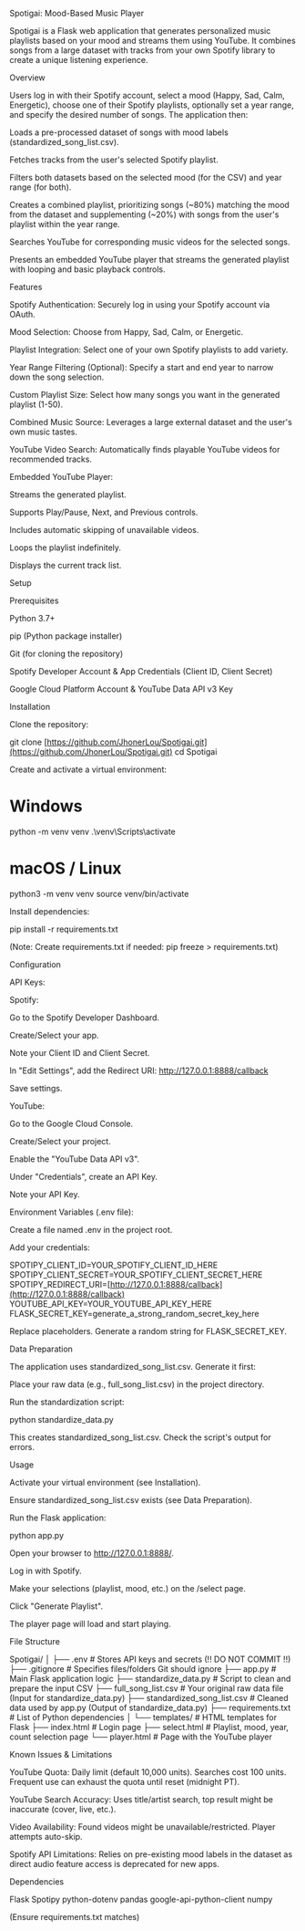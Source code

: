 Spotigai: Mood-Based Music Player

Spotigai is a Flask web application that generates personalized music playlists based on your mood and streams them using YouTube. It combines songs from a large dataset with tracks from your own Spotify library to create a unique listening experience.

Overview

Users log in with their Spotify account, select a mood (Happy, Sad, Calm, Energetic), choose one of their Spotify playlists, optionally set a year range, and specify the desired number of songs. The application then:

Loads a pre-processed dataset of songs with mood labels (standardized_song_list.csv).

Fetches tracks from the user's selected Spotify playlist.

Filters both datasets based on the selected mood (for the CSV) and year range (for both).

Creates a combined playlist, prioritizing songs (~80%) matching the mood from the dataset and supplementing (~20%) with songs from the user's playlist within the year range.

Searches YouTube for corresponding music videos for the selected songs.

Presents an embedded YouTube player that streams the generated playlist with looping and basic playback controls.

Features

Spotify Authentication: Securely log in using your Spotify account via OAuth.

Mood Selection: Choose from Happy, Sad, Calm, or Energetic.

Playlist Integration: Select one of your own Spotify playlists to add variety.

Year Range Filtering (Optional): Specify a start and end year to narrow down the song selection.

Custom Playlist Size: Select how many songs you want in the generated playlist (1-50).

Combined Music Source: Leverages a large external dataset and the user's own music tastes.

YouTube Video Search: Automatically finds playable YouTube videos for recommended tracks.

Embedded YouTube Player:

Streams the generated playlist.

Supports Play/Pause, Next, and Previous controls.

Includes automatic skipping of unavailable videos.

Loops the playlist indefinitely.

Displays the current track list.

Setup

Prerequisites

Python 3.7+

pip (Python package installer)

Git (for cloning the repository)

Spotify Developer Account & App Credentials (Client ID, Client Secret)

Google Cloud Platform Account & YouTube Data API v3 Key

Installation

Clone the repository:

git clone [https://github.com/JhonerLou/Spotigai.git](https://github.com/JhonerLou/Spotigai.git)
cd Spotigai


Create and activate a virtual environment:

# Windows
python -m venv venv
.\venv\Scripts\activate

# macOS / Linux
python3 -m venv venv
source venv/bin/activate


Install dependencies:

pip install -r requirements.txt


(Note: Create requirements.txt if needed: pip freeze > requirements.txt)

Configuration

API Keys:

Spotify:

Go to the Spotify Developer Dashboard.

Create/Select your app.

Note your Client ID and Client Secret.

In "Edit Settings", add the Redirect URI: http://127.0.0.1:8888/callback

Save settings.

YouTube:

Go to the Google Cloud Console.

Create/Select your project.

Enable the "YouTube Data API v3".

Under "Credentials", create an API Key.

Note your API Key.

Environment Variables (.env file):

Create a file named .env in the project root.

Add your credentials:

SPOTIPY_CLIENT_ID=YOUR_SPOTIFY_CLIENT_ID_HERE
SPOTIPY_CLIENT_SECRET=YOUR_SPOTIFY_CLIENT_SECRET_HERE
SPOTIPY_REDIRECT_URI=[http://127.0.0.1:8888/callback](http://127.0.0.1:8888/callback)
YOUTUBE_API_KEY=YOUR_YOUTUBE_API_KEY_HERE
FLASK_SECRET_KEY=generate_a_strong_random_secret_key_here


Replace placeholders. Generate a random string for FLASK_SECRET_KEY.

Data Preparation

The application uses standardized_song_list.csv. Generate it first:

Place your raw data (e.g., full_song_list.csv) in the project directory.

Run the standardization script:

python standardize_data.py


This creates standardized_song_list.csv. Check the script's output for errors.

Usage

Activate your virtual environment (see Installation).

Ensure standardized_song_list.csv exists (see Data Preparation).

Run the Flask application:

python app.py


Open your browser to http://127.0.0.1:8888/.

Log in with Spotify.

Make your selections (playlist, mood, etc.) on the /select page.

Click "Generate Playlist".

The player page will load and start playing.

File Structure

Spotigai/
│
├── .env                  # Stores API keys and secrets (!! DO NOT COMMIT !!)
├── .gitignore            # Specifies files/folders Git should ignore
├── app.py                # Main Flask application logic
├── standardize_data.py   # Script to clean and prepare the input CSV
├── full_song_list.csv    # Your original raw data file (Input for standardize_data.py)
├── standardized_song_list.csv # Cleaned data used by app.py (Output of standardize_data.py)
├── requirements.txt      # List of Python dependencies
│
└── templates/            # HTML templates for Flask
    ├── index.html        # Login page
    ├── select.html       # Playlist, mood, year, count selection page
    └── player.html       # Page with the YouTube player


Known Issues & Limitations

YouTube Quota: Daily limit (default 10,000 units). Searches cost 100 units. Frequent use can exhaust the quota until reset (midnight PT).

YouTube Search Accuracy: Uses title/artist search, top result might be inaccurate (cover, live, etc.).

Video Availability: Found videos might be unavailable/restricted. Player attempts auto-skip.

Spotify API Limitations: Relies on pre-existing mood labels in the dataset as direct audio feature access is deprecated for new apps.

Dependencies

Flask
Spotipy
python-dotenv
pandas
google-api-python-client
numpy


(Ensure requirements.txt matches)
